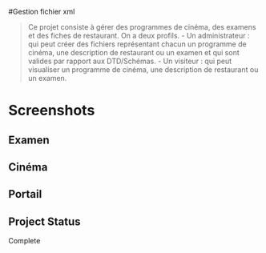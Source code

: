 #Gestion fichier xml 
> Ce projet consiste à gérer des programmes de cinéma, des examens et des fiches de restaurant. 
On a deux profils. - Un administrateur : qui peut créer des fichiers représentant chacun un programme de cinéma, une description de restaurant ou un examen et qui sont valides par rapport aux DTD/Schémas. - Un visiteur : qui peut visualiser un programme de cinéma, une description de restaurant ou un examen.

# Screenshots
## Examen

## Cinéma 

## Portail

## Project Status 
Complete 
